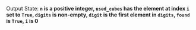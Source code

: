 Output State: **`n` is a positive integer, `used_cubes` has the element at index `i` set to `True`, `digits` is non-empty, `digit` is the first element in `digits`, `found` is `True`, `i` is 0**